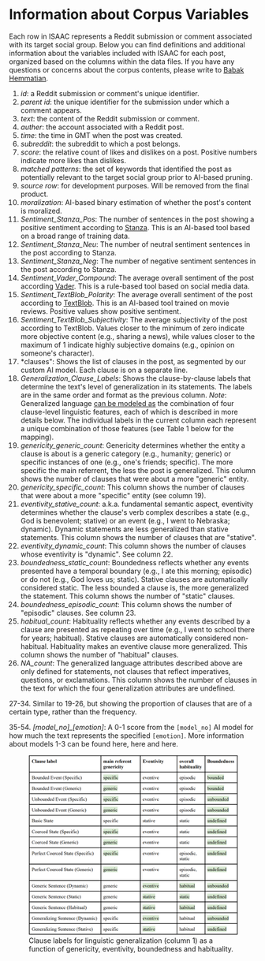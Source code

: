 # Information about Corpus Variables 

Each row in ISAAC represents a Reddit submission or comment associated with its target social group. Below you can find definitions and additional information about the variables included with ISAAC for each post, organized based on the columns within the data files. If you have any questions or concerns about the corpus contents, please write to [Babak Hemmatian](mailto:bhemmatian2@unl.edu).

1. *id*: a Reddit submission or comment's unique identifier. 
2. *parent id*: the unique identifier for the submission under which a comment appears.
3. *text*: the content of the Reddit submission or comment.
4. *auther*: the account associated with a Reddit post.
5. *time*: the time in GMT when the post was created.
6. *subreddit*: the subreddit to which a post belongs.
7. *score*: the relative count of likes and dislikes on a post. Positive numbers indicate more likes than dislikes.
8. *matched patterns*: the set of keywords that identified the post as potentially relevant to the target social group prior to AI-based pruning.
9. *source row*: for development purposes. Will be removed from the final product.
10. *moralization*: AI-based binary estimation of whether the post's content is moralized.
11. *Sentiment_Stanza_Pos*: The number of sentences in the post showing a positive sentiment according to [Stanza](https://github.com/stanfordnlp/stanza). This is an AI-based tool based on a broad range of training data.
12. *Sentiment_Stanza_Neu*: The number of neutral sentiment sentences in the post according to Stanza.
13. *Sentiment_Stanza_Neg*: The number of negative sentiment sentences in the post according to Stanza.
14. *Sentiment_Vader_Compound*: The average overall sentiment of the post according [Vader](https://github.com/cjhutto/vaderSentiment). This is a rule-based tool based on social media data.
15. *Sentiment_TextBlob_Polarity*: The average overall sentiment of the post according to [TextBlob](). This is an AI-based tool trained on movie reviews. Positive values show positive sentiment.
16. *Sentiment_TextBlob_Subjectivity*: The average subjectivity of the post according to TextBlob. Values closer to the minimum of zero indicate more objective content (e.g., sharing a news), while values closer to the maximum of 1 indicate highly subjective domains (e.g., opinion on someone's character).
17. *clauses": Shows the list of clauses in the post, as segmented by our custom AI model. Each clause is on a separate line.
18. *Generalization_Clause_Labels*: Shows the clause-by-clause labels that determine the text's level of generalization in its statements. The labels are in the same order and format as the previous column.
*Note*: Generalized language [can be modeled as](https://www.researchgate.net/publication/356109604_Taking_the_High_Road_A_Big_Data_Investigation_of_Natural_Discourse_in_the_Emerging_US_Consensus_about_Marijuana_Legalization) the combination of four clause-level linguistic features, each of which is described in more details below. The individual labels in the current column each represent a unique combination of those features (see Table 1 below for the mapping).
19. *genericity_generic_count*: Genericity determines whether the entity a clause is about is a generic category (e.g., humanity; generic) or specific instances of one (e.g., one's friends; specific). The more specific the main referrent, the less the post is generalized. This column shows the number of clauses that were about a more "generic" entity. 
20. *genericity_specific_count*: This column shows the number of clauses that were about a more "specific" entity (see column 19).
21. *eventivity_stative_count*: a.k.a. fundamental semantic aspect, eventivity determines whether the clause's verb complex describes a state (e.g., God is benevolent; stative) or an event (e.g., I went to Nebraska; dynamic). Dynamic statements are less generalized than stative statements. This column shows the number of clauses that are "stative". 
22. *eventivity_dynamic_count*: This column shows the number of clauses whose eventivity is "dynamic". See column 22.
23. *boundedness_static_count*: Boundedness reflects whether any events presented have a temporal boundary (e.g., I ate this morning; episodic) or do not (e.g., God loves us; static). Stative clauses are automatically considered static. The less bounded a clause is, the more generalized the statement. This column shows the number of "static" clauses.
24. *boundedness_episodic_count*: This column shows the number of "episodic" clauses. See column 23.
25. *habitual_count*: Habituality reflects whether any events described by a clause are presented as repeating over time (e.g., I went to school there for years; habitual). Stative clauses are automatically considered non-habitual. Habituality makes an eventive clause more generalized. This column shows the number of "habitual" clauses.
26. *NA_count*: The generalized language attributes described above are only defined for statements, not clauses that reflect imperatives, questions, or exclamations. This column shows the number of clauses in the text for which the four generalization attributes are undefined.

27-34. Similar to 19-26, but showing the proportion of clauses that are of a certain type, rather than the frequency.

35-54. *[model_no]_[emotion]*: A 0-1 score from the ```[model_no]``` AI model for how much the text represents the specified ```[emotion]```. More information about models 1-3 can be found here, here and here.

 <figure>
  <img src="Generalization_Labels.tif"
       alt="Clause-level Generalization labels"
       title="Table 1" />
  <figcaption>
    Clause labels for linguistic generalization (column 1) as a function of genericity, eventivity, boundedness and habituality.
  </figcaption>
</figure>
